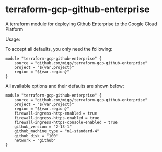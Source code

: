 # terraform-gcp-github-enterprise
A terraform module for deploying Github Enterprise to the Google Cloud Platform


Usage:

To accept all defaults, you only need the following:

```
module "terraform-gcp-github-enterprise" {
    source = "github.com/migs/terraform-gcp-github-enterprise"
    project = "${var.project}"
    region = "${var.region}"
}
```

All available options and their defaults are shown below:

```
module "terraform-gcp-github-enterprise" {
    source = "github.com/migs/terraform-gcp-github-enterprise"
    project = "${var.project}"
    region = "${var.region}"
    firewall-ingress-http-enabled = true
    firewall-ingress-https-enabled = true
    firewall-ingress-https-console-enabled = true
    github_version = "2-13-1"
    github_machine_type = "n1-standard-4"
    github_disk = "100"
    network = "github"
}
```